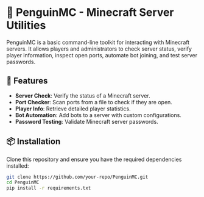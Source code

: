 # 🐧 PenguinMC - Minecraft Server Utilities

PenguinMC is a basic command-line toolkit for interacting with Minecraft servers. It allows players and administrators to check server status, verify player information, inspect open ports, automate bot joining, and test server passwords.

## 🚀 Features
- **Server Check**: Verify the status of a Minecraft server.
- **Port Checker**: Scan ports from a file to check if they are open.
- **Player Info**: Retrieve detailed player statistics.
- **Bot Automation**: Add bots to a server with custom configurations.
- **Password Testing**: Validate Minecraft server passwords.

## 📦 Installation

Clone this repository and ensure you have the required dependencies installed:

```bash
git clone https://github.com/your-repo/PenguinMC.git
cd PenguinMC
pip install -r requirements.txt
